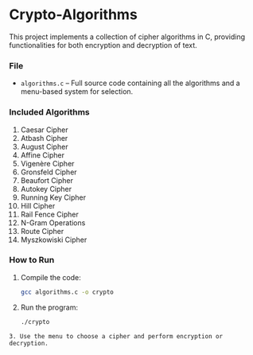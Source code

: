 # Crypto-Algorithms 

This project implements a collection of cipher algorithms in C, providing functionalities for both encryption and decryption of text.

### File
- `algorithms.c` – Full source code containing all the algorithms and a menu-based system for selection.

### Included Algorithms
1. Caesar Cipher  
2. Atbash Cipher  
3. August Cipher  
4. Affine Cipher  
5. Vigenère Cipher  
6. Gronsfeld Cipher  
7. Beaufort Cipher  
8. Autokey Cipher  
9. Running Key Cipher  
10. Hill Cipher  
11. Rail Fence Cipher
12. N-Gram Operations
13. Route Cipher  
14. Myszkowiski Cipher

### How to Run
1. Compile the code:  
   ```bash
   gcc algorithms.c -o crypto
   ```
2. Run the program:
   ```bash
   ./crypto
  ```
3. Use the menu to choose a cipher and perform encryption or decryption.
